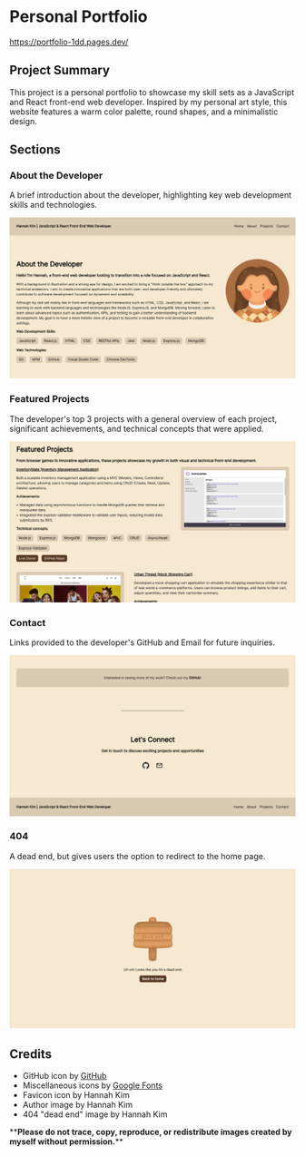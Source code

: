 # Personal Portfolio

https://portfolio-1dd.pages.dev/

## Project Summary

This project is a personal portfolio to showcase my skill sets as a JavaScript and React front-end web developer. Inspired by my personal art style, this website features a warm color palette, round shapes, and a minimalistic design.

## Sections

### About the Developer

A brief introduction about the developer, highlighting key web development skills and technologies.

<img src="./src/assets/images/about-section.png" width="auto" height="auto"/>

### Featured Projects

The developer's top 3 projects with a general overview of each project, significant achievements, and technical concepts that were applied.

<img src="./src/assets/images/projects-section.png" width="auto" height="auto"/>

### Contact

Links provided to the developer's GitHub and Email for future inquiries.

<img src="./src/assets/images/contact-section.png" width="auto" height="auto"/>

### 404

A dead end, but gives users the option to redirect to the home page.

<img src="./src/assets/images/404-section.png" width="auto" height="auto"/>

## Credits

- GitHub icon by [GitHub](https://github.com/)
- Miscellaneous icons by [Google Fonts](https://fonts.google.com/)
- Favicon icon by Hannah Kim
- Author image by Hannah Kim
- 404 "dead end" image by Hannah Kim

\*\***Please do not trace, copy, reproduce, or redistribute images created by myself without permission.**\*\*
